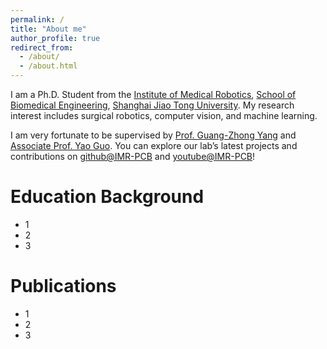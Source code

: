 ```yaml
---
permalink: /
title: "About me"
author_profile: true
redirect_from: 
  - /about/
  - /about.html
---
```


I am a Ph.D. Student from the [Institute of Medical Robotics](https://imr.sjtu.edu.cn/), [School of Biomedical Engineering](https://en.bme.sjtu.edu.cn/), [Shanghai Jiao Tong University](https://www.sjtu.edu.cn/). My research interest includes surgical robotics, computer vision, and machine learning. 

I am very fortunate to be supervised by [Prof. Guang-Zhong Yang](https://imr.sjtu.edu.cn/xy_leaders/2886.html) and [Associate Prof. Yao Guo](https://imr.sjtu.edu.cn/sz_teachers/3452.html). You can explore our lab’s latest projects and contributions on [github@IMR-PCB](https://github.com/IMR-PCB) and [youtube@IMR-PCB](https://www.youtube.com/@IMR-PCB)!

Education Background
======
- 1
- 2
- 3

Publications
======
- 1
- 2
- 3



